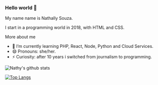 ### Hello world 👋

My name name is Nathally Souza.

I start in a programming world in 2018, with HTML and CSS.

More about me

- 🌱 I’m currently learning PHP, React, Node, Python and Cloud Services.
- 😄 Pronouns: she/her.
- ⚡ Curiosity: after 10 years i switched from journalism to programming.

![Nathy's github stats](https://github-readme-stats.vercel.app/api?username=nathyts&show_icons=true&theme=radical)

[![Top Langs](https://github-readme-stats.vercel.app/api/top-langs/?username=nathyts&layout=compact&theme=radical)](https://github.com/nathyts/github-readme-stats)

<!--
**nathyts/nathyts** is a ✨ _special_ ✨ repository because its `README.md` (this file) appears on your GitHub profile.


-->
